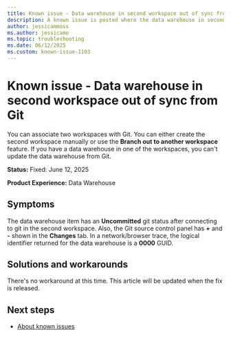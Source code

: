 ```yaml
---
title: Known issue - Data warehouse in second workspace out of sync from Git
description: A known issue is posted where the data warehouse in second workspace out of sync from Git.
author: jessicammoss
ms.author: jessicamo
ms.topic: troubleshooting  
ms.date: 06/12/2025
ms.custom: known-issue-1103
---
```


# Known issue - Data warehouse in second workspace out of sync from Git

You can associate two workspaces with Git. You can either create the second workspace manually or use the **Branch out to another workspace** feature. If you have a data warehouse in one of the workspaces, you can't update the data warehouse from Git.

**Status:** Fixed: June 12, 2025

**Product Experience:** Data Warehouse

## Symptoms

The data warehouse item has an **Uncommitted** git status after connecting to git in the second workspace. Also, the Git source control panel has **+** and **-** shown in the **Changes** tab. In a network/browser trace, the logical identifier returned for the data warehouse is a **0000** GUID.

## Solutions and workarounds

There's no workaround at this time. This article will be updated when the fix is released.

## Next steps

- [About known issues](https://support.fabric.microsoft.com/known-issues)
